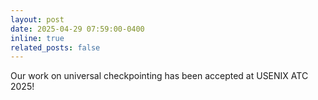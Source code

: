 ```yaml
---
layout: post
date: 2025-04-29 07:59:00-0400
inline: true
related_posts: false
---
```


Our work on universal checkpointing has been accepted at USENIX ATC 2025!
